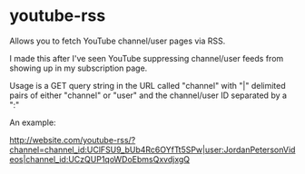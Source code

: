 # youtube-rss

Allows you to fetch YouTube channel/user pages via RSS.

I made this after I've seen YouTube suppressing channel/user feeds from showing up in my subscription page.

Usage is a GET query string in the URL called "channel" with "|" delimited pairs of either "channel" or "user" and the channel/user ID separated by a ":"

An example:

http://website.com/youtube-rss/?channel=channel_id:UClFSU9_bUb4Rc6OYfTt5SPw|user:JordanPetersonVideos|channel_id:UCzQUP1qoWDoEbmsQxvdjxgQ
